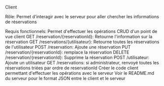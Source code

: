 Client

Rôle:
Permet d'interagir avec le serveur pour aller chercher les informations de réservations

Requis fonctionnels:
Permet d'effectuer les opérations CRUD d'un point de vue client
GET /reservation/{reservationId}: Retourne l'information sur la réservation
GET /reservations/{utilisateur}: Retourne toutes les réservations de l'utilisateur
POST /reservation: Ajoute une réservation
PUT /reservation/{reservationId}: remplace la réservation
DELETE /reservation/{reservationId}: Supprime la réservation
POST /utilisateur: Ajoute un utilisateur
GET /reservations: si administrateur, renvoyé toutes les réservations triées par ordre de reservationId
Créer le code client permettant d'effectuer les opérations avec le serveur
Voir le README.md du serveur pour le format JSON entre le client et le serveur